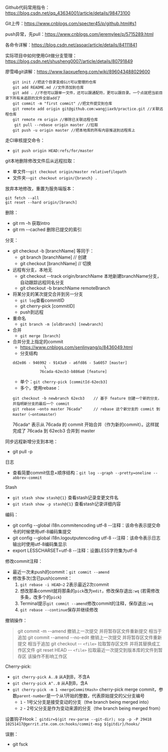 Github代码常用指令：https://blog.csdn.net/qq_43634001/article/details/98473100

Git上传：https://www.cnblogs.com/specter45/p/github.html#s1

push异常，先pull：https://www.cnblogs.com/jeremylee/p/5715289.html

各命令详解：https://blog.csdn.net/asoar/article/details/84111841

实际项目中如何使用Git做分支管理：https://blog.csdn.net/shusheng0007/article/details/80791849

廖雪峰git讲解：https://www.liaoxuefeng.com/wiki/896043488029600

```
　　git init //把这个目录变成Git可以管理的仓库
　　git add README.md //文件添加到仓库
　　git add . //不但可以跟单一文件，还可以跟通配符，更可以跟目录。一个点就把当前目录下所有未追踪的文件全部add了 
　　git commit -m "first commit" //把文件提交到仓库
　　git remote add origin git@github.com:wangjiax9/practice.git //关联远程仓库
　　git remote rm origin //移除已关联远程仓库
    git pull --rebase origin master //拉取
　　git push -u origin master //把本地库的所有内容推送到远程库上
```

走CI审核提交命令：
* `git push origin HEAD:refs/for/master`

git本地删除修改文件后从远程拉取：
* 单文件--`git checkout origin/master relativefilepath`
* 文件夹--`git checkout origin/{branch} .`

放弃本地修改，重置为服务端版本：
```
git fetch --all
git reset --hard origin/[branch]
```

删除：
* git rm -h 获取intro
* git rm --cached   删除已提交的索引

分支：
* git checkout -b [branchName]  等同于：
    * git branch [branchName]   // 创建
    * git checkout [branchName] // 切换
* 远程有分支，本地无
    * git checkout --track origin/branchName 本地新建branchName分支，自动跟踪远程同名分支
    * git checkout -b branchName remoteBranch
* 将某分支的某次提交合并到另一分支
    * `git log`查看commitID
    * git cherry-pick [commitID]
    * push到远程
* 重命名
    * `git branch -m [oldbranch] [newbranch]`
* 合并
    * `git merge [branch]`
* 合并分支上指定的commit
    * https://www.cnblogs.com/senlinyang/p/8436049.html
    * 分支结构
    ```
    dd2e86 - 946992 - 9143a9 - a6fd86 - 5a6057 [master]
                  \
                76cada-62ecb3-b886a0 [feature]
    ```
    * 单个：`git cherry-pick [commitId-62ecb3]`
    * 多个，使用rebase：
    ```
    git checkout -b newbranch 62ecb3    // 基于 feature 创建一个新的分支，并指明新分支的最后一个 commit
    git rebase —onto master 76cada^     // rebase 这个新分支的 commit 到 master（–ontomaster）
    ```
    76cada^ 表示从 76cada 的 commit 开始合并（作为新的commit）。这样就完成了 76cada 到 62ecb3 合并到 master

同步远程新增分支到本地：
* git pull -p

日志
* 查看简要commit信息+顺序结构：`git log --graph --pretty=oneline --abbrev-commit`

Stash
* `git stash show stash@{1}`    查看stash记录变更文件名
* `git stash show -p stash@{1}` 查看stash记录详细内容

编码：
* git config --global i18n.commitencoding utf-8  --注释：该命令表示提交命令的时候使用utf-8编码集提交
* git config --global i18n.logoutputencoding utf-8 --注释：该命令表示日志输出时使用utf-8编码集显示
* export LESSCHARSET=utf-8  --注释：设置LESS字符集为utf-8

修改commit注释：
* 最近一次未push的commit：`git commit --amend`
* 修改多次(含已push)commit：
    1. `git rebase -i HEAD~2` 2表示最近2次commit
    2. 想改那条commit就将那条的`pick`改为`edit`，修改保存退出`:wq` (若需修改多条，改多个的`pick`)
    3. Terminal提示`git commit --amend`修改commit的注释，保存退出`:wq`
    4. `git rebase --continue`保存并继续修改

撤销操作：
> git commit -m --amend        撤销上一次提交  并将暂存区文件重新提交 相当于追加
> git commit --amend --no-edit       撤销上一次提交  并将暂存区文件重新提交 相当于追加
> git checkout -- `<file>`     拉取暂存区文件 并将其替换成工作区文件
> git reset HEAD  -- `<file>`  拉取最近一次提交到版本库的文件到暂存区  该操作不影响工作区

Cherry-pick:
* `git cherry-pick A..B`   从A到B，不含A
* `git cherry-pick A^..B`  从A到B，含A
* `git cherry-pick -m 1 <mergeCommitHash>`  cherry-pick merge commit，参数`parent-number`是一个从1开始的整数，代表原始提交的父分支编号
    * `1` - 1号父分支是接受变动的分支（the branch being merged into）
    * `2` - 2号父分支是作为变动来源的分支（the branch being merged from）

设置钩子Hook：
`gitdir=$(git rev-parse --git-dir); scp -p -P 29418 10251417@gerrit.zte.com.cn:hooks/commit-msg ${gitdir}/hooks/`

误删：
* git fsck
